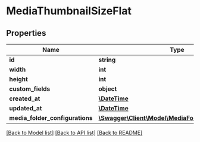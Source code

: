 # MediaThumbnailSizeFlat

## Properties
Name | Type | Description | Notes
------------ | ------------- | ------------- | -------------
**id** | **string** |  | [optional] 
**width** | **int** |  | 
**height** | **int** |  | 
**custom_fields** | **object** |  | [optional] 
**created_at** | [**\DateTime**](\DateTime.md) |  | 
**updated_at** | [**\DateTime**](\DateTime.md) |  | [optional] 
**media_folder_configurations** | [**\Swagger\Client\Model\MediaFolderConfigurationFlat**](MediaFolderConfigurationFlat.md) |  | [optional] 

[[Back to Model list]](../../README.md#documentation-for-models) [[Back to API list]](../../README.md#documentation-for-api-endpoints) [[Back to README]](../../README.md)

